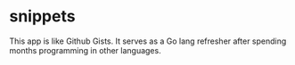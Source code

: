 # snippets
This app is like Github Gists. It serves as a Go lang refresher after spending months programming in other languages.
